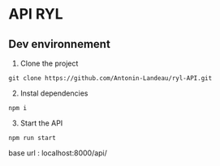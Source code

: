 # API RYL
## Dev environnement
1. Clone the project
```console 
git clone https://github.com/Antonin-Landeau/ryl-API.git
```
2. Instal dependencies
```console
npm i
```
3. Start the API
```console
npm run start
```
base url : localhost:8000/api/


